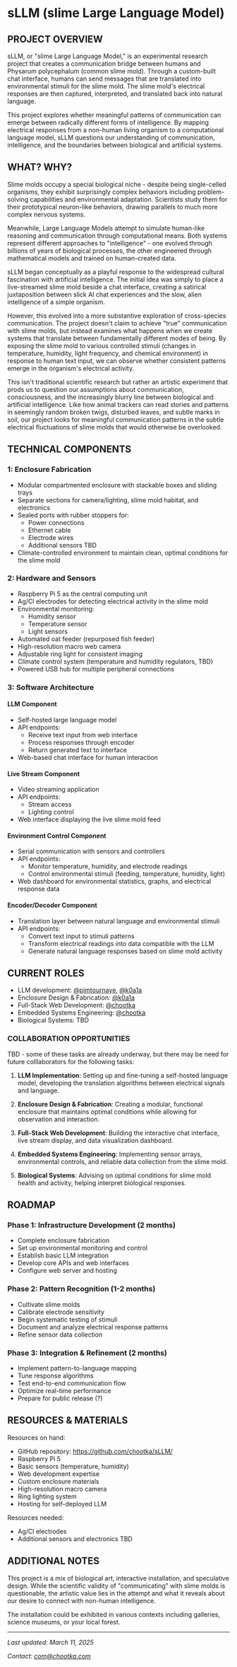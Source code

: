 # sLLM (slime Large Language Model)

## PROJECT OVERVIEW
sLLM, or "slime Large Language Model," is an experimental research project that creates a communication bridge between humans and Physarum polycephalum (common slime mold). Through a custom-built chat interface, humans can send messages that are translated into environmental stimuli for the slime mold. The slime mold's electrical responses are then captured, interpreted, and translated back into natural language.

This project explores whether meaningful patterns of communication can emerge between radically different forms of intelligence. By mapping electrical responses from a non-human living organism to a computational language model, sLLM questions our understanding of communication, intelligence, and the boundaries between biological and artificial systems.

## WHAT? WHY?
Slime molds occupy a special biological niche - despite being single-celled organisms, they exhibit surprisingly complex behaviors including problem-solving capabilities and environmental adaptation. Scientists study them for their prototypical neuron-like behaviors, drawing parallels to much more complex nervous systems.

Meanwhile, Large Language Models attempt to simulate human-like reasoning and communication through computational means. Both systems represent different approaches to "intelligence" - one evolved through billions of years of biological processes, the other engineered through mathematical models and trained on human-created data.

sLLM began conceptually as a playful response to the widespread cultural fascination with artificial intelligence. The initial idea was simply to place a live-streamed slime mold beside a chat interface, creating a satirical juxtaposition between slick AI chat experiences and the slow, alien intelligence of a simple organism.

However, this evolved into a more substantive exploration of cross-species communication. The project doesn't claim to achieve "true" communication with slime molds, but instead examines what happens when we create systems that translate between fundamentally different modes of being. By exposing the slime mold to various controlled stimuli (changes in temperature, humidity, light frequency, and chemical environment) in response to human text input, we can observe whether consistent patterns emerge in the organism's electrical activity.

This isn't traditional scientific research but rather an artistic experiment that prods us to question our assumptions about communication, consciousness, and the increasingly blurry line between biological and artificial intelligence. Like how animal trackers can read stories and patterns in seemingly random broken twigs, disturbed leaves, and subtle marks in soil, our project looks for meaningful communication patterns in the subtle electrical fluctuations of slime molds that would otherwise be overlooked.

## TECHNICAL COMPONENTS

### 1: Enclosure Fabrication
- Modular compartmented enclosure with stackable boxes and sliding trays
- Separate sections for camera/lighting, slime mold habitat, and electronics
- Sealed ports with rubber stoppers for:
  - Power connections
  - Ethernet cable
  - Electrode wires
  - Additional sensors TBD
- Climate-controlled environment to maintain clean, optimal conditions for the slime mold

### 2: Hardware and Sensors
- Raspberry Pi 5 as the central computing unit
- Ag/Cl electrodes for detecting electrical activity in the slime mold
- Environmental monitoring:
  - Humidity sensor
  - Temperature sensor
  - Light sensors
- Automated oat feeder (repurposed fish feeder)
- High-resolution macro web camera
- Adjustable ring light for consistent imaging
- Climate control system (temperature and humidity regulators, TBD)
- Powered USB hub for multiple peripheral connections

### 3: Software Architecture

#### LLM Component
- Self-hosted large language model
- API endpoints:
  - Receive text input from web interface
  - Process responses through encoder
  - Return generated text to interface
- Web-based chat interface for human interaction

#### Live Stream Component
- Video streaming application
- API endpoints:
  - Stream access
  - Lighting control
- Web interface displaying the live slime mold feed

#### Environment Control Component
- Serial communication with sensors and controllers
- API endpoints:
  - Monitor temperature, humidity, and electrode readings
  - Control environmental stimuli (feeding, temperature, humidity, light)
- Web dashboard for environmental statistics, graphs, and electrical response data

#### Encoder/Decoder Component
- Translation layer between natural language and environmental stimuli
- API endpoints:
  - Convert text input to stimuli patterns
  - Transform electrical readings into data compatible with the LLM
  - Generate natural language responses based on slime mold activity

## CURRENT ROLES
- LLM development: [@pimtournaye](https://github.com/pimtournaye), [@k0a1a](https://github.com/k0a1a)
- Enclosure Design & Fabrication: [@k0a1a](https://github.com/k0a1a)
- Full-Stack Web Development: [@chootka](https://github.com/chootka)
- Embedded Systems Engineering: [@chootka](https://github.com/chootka)
- Biological Systems: TBD

### COLLABORATION OPPORTUNITIES

TBD - some of these tasks are already underway, but there may be need for future colllaborators for the following tasks:

1. **LLM Implementation**: Setting up and fine-tuning a self-hosted language model, developing the translation algorithms between electrical signals and language.
   
2. **Enclosure Design & Fabrication**: Creating a modular, functional enclosure that maintains optimal conditions while allowing for observation and interaction.

3. **Full-Stack Web Development**: Building the interactive chat interface, live stream display, and data visualization dashboard.

4. **Embedded Systems Engineering**: Implementing sensor arrays, environmental controls, and reliable data collection from the slime mold.

5. **Biological Systems**: Advising on optimal conditions for slime mold health and activity, helping interpret biological responses.

## ROADMAP

### Phase 1: Infrastructure Development (2 months)
- Complete enclosure fabrication
- Set up environmental monitoring and control
- Establish basic LLM integration
- Develop core APIs and web interfaces
- Configure web server and hosting

### Phase 2: Pattern Recognition (1-2 months)
- Cultivate slime molds
- Calibrate electrode sensitivity
- Begin systematic testing of stimuli
- Document and analyze electrical response patterns
- Refine sensor data collection

### Phase 3: Integration & Refinement (2 months)
- Implement pattern-to-language mapping
- Tune response algorithms
- Test end-to-end communication flow
- Optimize real-time performance
- Prepare for public release (?)

## RESOURCES & MATERIALS

Resources on hand:
- GitHub repository: https://github.com/chootka/sLLM/
- Raspberry Pi 5
- Basic sensors (temperature, humidity)
- Web development expertise
- Custom enclosure materials
- High-resolution macro camera
- Ring lighting system
- Hosting for self-deployed LLM

Resources needed:
- Ag/Cl electrodes
- Additional sensors and electronics TBD

## ADDITIONAL NOTES

This project is a mix of biological art, interactive installation, and speculative design. While the scientific validity of "communicating" with slime molds is questionable, the artistic value lies in the attempt and what it reveals about our desire to connect with non-human intelligence.

The installation could be exhibited in various contexts including galleries, science museums, or your local forest.

---

*Last updated: March 11, 2025*

*Contact: com@chootka.com*
